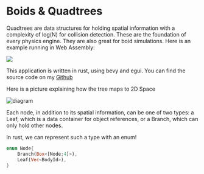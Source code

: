 # Boids & Quadtrees

Quadtrees are data structures for holding spatial information with a complexity of log(N) for collision detection.
These are the foundation of every physics engine. They are also great for boid simulations. Here is an example running in Web Assembly:


<bevy-runner track="boid-play" wasm-path="/media/QuadtreesInRust/boids-quadtree_bg.wasm.gz" canvas-id="boid-canvas" script-path="/media/QuadtreesInRust/boids-quadtree.js" height="800" style="background-color:black;">
    <img style="margin: 0 auto;display:block;" src="/media/QuadtreesInRust/cover.jpg"/>
</bevy-runner>


This application is written in rust, using bevy and egui. You can find the source code on my [Github](https://github.com/Lommix/quadtree_boid_simulation)

Here is a picture explaining how the tree maps to 2D Space

![diagram](/media/QuadtreesInRust/quad.jpg)


Each node, in addition to its spatial information, can be one of two types: a Leaf, which is a data container for object references, or a Branch, which can only hold other nodes.


In rust, we can represent such a type with an enum!

```rust
enum Node{
    Branch(Box<[Node;4]>),
    Leaf(Vec<BodyId>),
}
```
